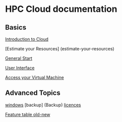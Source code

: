 # HPC Cloud documentation

## Basics
[Introduction to Cloud](introduction-to-cloud)

[Estimate your Resources] (estimate-your-resources)

[General Start](general-start)

[User Interface](user-interface)

[Access your Virtual Machine](access-your-VM)


## Advanced Topics

[windows](Windows)
[backup] (Backup)
[licences](Licences)


[Feature table old-new](Features-old-new)